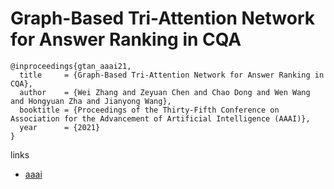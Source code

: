 # Graph-Based Tri-Attention Network for Answer Ranking in CQA

```
@inproceedings{gtan_aaai21,
  title     = {Graph-Based Tri-Attention Network for Answer Ranking in CQA},
  author    = {Wei Zhang and Zeyuan Chen and Chao Dong and Wen Wang and Hongyuan Zha and Jianyong Wang},
  booktitle = {Proceedings of the Thirty-Fifth Conference on Association for the Advancement of Artificial Intelligence (AAAI)},
  year      = {2021}
}
```

links
- [aaai](https://www.aaai.org/AAAI21Papers/AAAI-6416.ZhangW.pdf)
